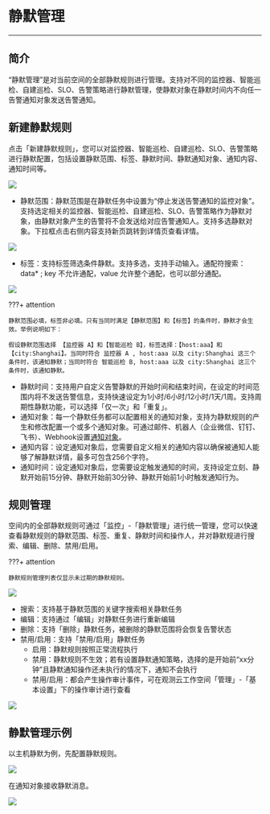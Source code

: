 # 静默管理
---

## 简介

“静默管理”是对当前空间的全部静默规则进行管理。支持对不同的监控器、智能巡检、自建巡检、SLO、告警策略进行静默管理，使静默对象在静默时间内不向任一告警通知对象发送告警通知。

## 新建静默规则

点击「新建静默规则」，您可以对监控器、智能巡检、自建巡检、SLO、告警策略进行静默配置，包括设置静默范围、标签、静默时间、静默通知对象、通知内容、通知时间等。

![](img/monitor07.png)

- 静默范围：静默范围是在静默任务中设置为“停止发送告警通知的监控对象”。支持选定相关的监控器、智能巡检、自建巡检、SLO、告警策略作为静默对象，由静默对象产生的告警将不会发送给对应告警通知人。支持多选静默对象。下拉框点击右侧内容支持新页跳转到详情页查看详情。

![](img/monitor29.png)

-  标签：支持标签筛选条件静默。支持多选，支持手动输入。通配符搜索：data* ; key 不允许通配，value 允许整个通配，也可以部分通配。

![](img/monitor30.png)

???+ attention

    静默范围必填，标签非必填。只有当同时满足【静默范围】和【标签】的条件时，静默才会生效。举例说明如下：

    假设静默范围选择 【监控器 A】和【智能巡检 B】，标签选择：【host:aaa】和【city:Shanghai】。当同时符合 监控器 A , host:aaa 以及 city:Shanghai 这三个条件时，该通知静默；当同时符合 智能巡检 B, host:aaa 以及 city:Shanghai 这三个条件时，该通知静默。

- 静默时间：支持用户自定义告警静默的开始时间和结束时间，在设定的时间范围内将不发送告警信息，支持快速设定为1小时/6小时/12小时/1天/1周。支持周期性静默功能，可以选择「仅一次」和「重复」。
- 通知对象：每一个静默任务都可以配置相关的通知对象，支持为静默规则的产生和修改配置一个或多个通知对象。可通过邮件、机器人（企业微信、钉钉、飞书）、Webhook设置[通知对象](notify-object.md)。
- 通知内容：设定通知对象后，您需要自定义相关的通知内容以确保被通知人能够了解静默详情，最多可包含256个字符。
- 通知时间：设定通知对象后，您需要设定触发通知的时间，支持设定立刻、静默开始前15分钟、静默开始前30分钟、静默开始前1小时触发通知行为。

## 规则管理

空间内的全部静默规则可通过「监控」-「静默管理」进行统一管理，您可以快速查看静默规则的静默范围、标签、重复、静默时间和操作人，并对静默规进行搜索、编辑、删除、禁用/启用。

???+ attention
    
    静默规则管理列表仅显示未过期的静默规则。

![](img/monitor08.png)

- 搜索：支持基于静默范围的关键字搜索相关静默任务
- 编辑：支持通过「编辑」对静默任务进行重新编辑
- 删除：支持「删除」静默任务，被删除的静默范围将会恢复告警状态
- 禁用/启用：支持「禁用/启用」静默任务
    - 启用：静默规则按照正常流程执行
    - 禁用：静默规则不生效；若有设置静默通知策略，选择的是开始前“xx分钟”且静默通知操作还未执行的情况下，通知不会执行
    - 禁用/启用：都会产生操作审计事件，可在观测云工作空间「管理」-「基本设置」下的操作审计进行查看

![](img/2.monitor_7.png)

## 静默管理示例

以主机静默为例，先配置静默规则。

![](img/monitor31.png)

在通知对象接收静默消息。

![](img/monitor32.png)

